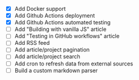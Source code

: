 - [x] Add Docker support
- [x] Add Github Actions deployment
- [x] Add Github Actions automated testing
- [ ] Add "Building with vanilla JS" article
- [ ] Add "Testing in GitHub workflows" article
- [ ] Add RSS feed
- [ ] Add article/project pagination
- [ ] Add article/project search
- [ ] Add cron to refresh data from external sources
- [ ] Build a custom markdown parser

